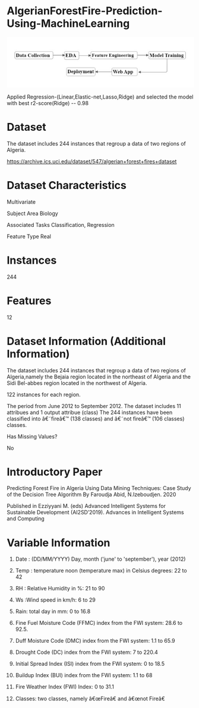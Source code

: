 
# AlgerianForestFire-Prediction-Using-MachineLearning

<img src="pg.jpg">

Applied Regression-(Linear,Elastic-net,Lasso,Ridge) and selected the model with best r2-score(Ridge) -- 0.98

# Dataset
The dataset includes 244 instances that regroup a data of two regions of Algeria.

https://archive.ics.uci.edu/dataset/547/algerian+forest+fires+dataset

# Dataset Characteristics
Multivariate

Subject Area
Biology

Associated Tasks
Classification, Regression

Feature Type
Real

# Instances
244

# Features
12

# Dataset Information (Additional Information)

The dataset includes 244 instances that regroup a data of two regions of Algeria,namely the Bejaia region located in the northeast of Algeria and the Sidi Bel-abbes region located in the northwest of Algeria.

122 instances for each region. 

The period from June 2012 to September 2012. 
The dataset includes 11 attribues and 1 output attribue (class)
The 244 instances have been classified into â€˜fireâ€™ (138 classes) and â€˜not fireâ€™ (106 classes) classes.

Has Missing Values?

No

# Introductory Paper
Predicting Forest Fire in Algeria Using Data Mining Techniques: Case Study of the Decision Tree Algorithm
By Faroudja Abid, N.Izeboudjen. 2020

Published in Ezziyyani M. (eds) Advanced Intelligent Systems for Sustainable Development (AI2SD’2019). Advances in Intelligent Systems and Computing

# Variable Information
1. Date : (DD/MM/YYYY) Day, month ('june' to 'september'), year (2012)
2. Temp : temperature noon (temperature max)  in Celsius degrees: 22 to 42
3. RH : Relative Humidity in %: 21 to 90 
4. Ws :Wind speed in km/h: 6 to 29 
5. Rain: total day in mm: 0 to 16.8
6. Fine Fuel Moisture Code (FFMC) index from the FWI system: 28.6 
to 92.5.

7. Duff Moisture Code (DMC) index from the FWI system: 1.1 to 65.9 
8. Drought Code (DC) index from the FWI system:  7 to 220.4
9. Initial Spread Index (ISI) index from the FWI system: 0 to 18.5 
10. Buildup Index (BUI) index from the FWI system: 1.1 to 68
11. Fire Weather Index (FWI) Index: 0 to 31.1
12. Classes: two classes, namely   â€œFireâ€ and â€œnot Fireâ€

